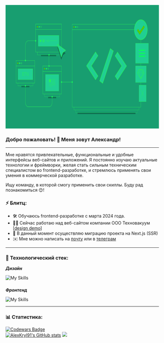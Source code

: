 <div align="center">
  <img height="405" width="774" src="https://github.com/AlexKryl91/AlexKryl91/blob/main/banner_green_1.png"  />
</div>

###


### Добро пожаловать! 👋 Меня зовут Александр!

---

Мне нравятся привлекательные, функциональные и удобные интерфейсы веб-сайтов и приложений. Я постоянно изучаю актуальные технологии и фреймворки, желая стать сильным техническим специалистом во frontend-разработке, и стремлюсь применять свои умения в коммерческой разработке.

Ищу команду, в которой смогу применить свои скиллы. Буду рад познакомиться 😊!

### ⚡ Блитц:

- 🛠️ Обучаюсь frontend-разработке с марта 2024 года.
- 👩‍💻 Сейчас работаю над веб-сайтом компании ООО Техновакуум [[design demo](https://alexkryl91.github.io/Website_Technovacuum/)]
- 🧠 В данный момент осуществляю миграцию проекта на Next.js (SSR)
- ✉️  Мне можно написать на [почту](mailto:cryls@yandex.ru) или в [телеграм](https://t.me/it_alex_kr)

---

### 🧱 Технологический стек:

***Дизайн***

![My Skills](https://go-skill-icons.vercel.app/api/icons?i=photoshop,illustrator,figma)

###

***Фронтенд***

![My Skills](https://go-skill-icons.vercel.app/api/icons?i=vscode,html,js,typescript,css,sass,vite,webpack,react,redux,vuejs,pinia,npm,git)

---

### 📊 Cтатистика:
[![Codewars Badge](https://www.codewars.com/users/AlexK91/badges/large)](https://www.codewars.com/users/AlexK91)
<br />
<a href="http://www.github.com/AlexKryl91"><img src="https://github-readme-stats.vercel.app/api?username=AlexKryl91&show_icons=true&hide=&count_private=true&title_color=0891b2&text_color=ffffff&icon_color=0891b2&bg_color=1c1917&hide_border=true&show_icons=true" alt="AlexKryl91's GitHub stats" /></a>
<a href="http://www.github.com/AlexKryl91"><img src="https://github-readme-streak-stats.herokuapp.com/?user=AlexKryl91&stroke=ffffff&background=1c1917&ring=0891b2&fire=0891b2&currStreakNum=ffffff&currStreakLabel=0891b2&sideNums=ffffff&sideLabels=ffffff&dates=ffffff&hide_border=true" /></a>

